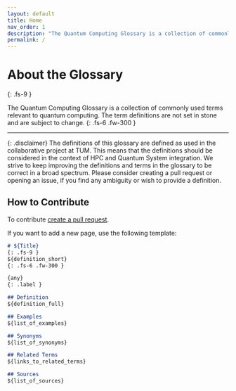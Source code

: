 ```yaml
---
layout: default
title: Home
nav_order: 1
description: "The Quantum Computing Glossary is a collection of commonly used terms relevant to quantum computing."
permalink: /
---
```



# About the Glossary
{: .fs-9 }

The Quantum Computing Glossary is a collection of commonly used terms relevant to quantum computing.
The term definitions are not set in stone and are subject to change.
{: .fs-6 .fw-300 }

---

{: .disclaimer}
The definitions of this glossary are defined as used in the collaborative project at TUM.
This means that the definitions should be considered in the context of HPC and Quantum System integration.
We strive to keep improving the definitions and terms in the glossary to be correct in a broad spectrum.
Please consider creating a pull request or opening an issue, if you find any ambiguity or wish to provide a definition.

## How to Contribute
To contribute [create a pull request](https://github.com/quantum-glossary/quantum-glossary.github.io/compare).

If you want to add a new page, use the following template:

```md
# ${Title}
{: .fs-9 }
${definition_short}
{: .fs-6 .fw-300 }

{any}
{: .label }

## Definition
${definition_full}

## Examples
${list_of_examples}

## Synonyms
${list_of_synonyms}

## Related Terms
${links_to_related_terms}

## Sources
${list_of_sources}
```
